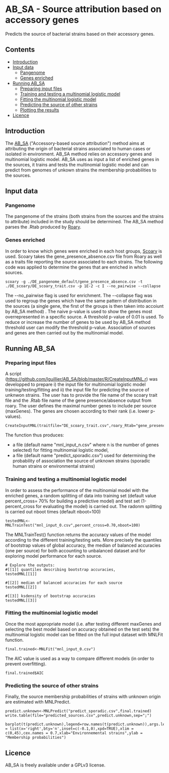 AB_SA - Source attribution based on accessory genes
========
Predicts the source of bacterial strains based on their accessory genes.

## Contents
  * [Introduction](#introduction)
  * [Input data](#input-data)
    * [Pangenome](#pangenome)
    * [Genes enriched](#genes-enriched)
  * [Running AB_SA](#running-ab_sa)
    * [Preparing input files](#preparing-inpu-files)
    * [Training and testing a multinomial logistic model](#training-and-testing)
    * [Fitting the multinomial logistic model](#fitting-MNL)
    * [Predicting the source of other strains](#predict)
    * [Plotting the results](#plotting)
  * [Licence](#licence)
  
## Introduction

The [AB_SA](https://github.com/lguillier/AB_SA) ("Accessory-based source attribution") method aims at attributing the origin of bacterial strains associated to human cases or isolated in environment. 
AB_SA method relies on accessory genes and multinomial logistic model. AB_SA uses as input a list of enriched genes in the sources, it trains and tests the multinomial logistic model and can predict from genomes of unkown strains the membership probabilities to the sources.  


## Input data

### Pangenome
The pangenome of the strains (both strains from the sources and the strains to attribute) included in the study should be determined. The AB_SA method parses the .Rtab produced by [Roary](http://sanger-pathogens.github.io/Roary). 

### Genes enriched
In order to know which genes were enriched in each host groups, [Scoary](https://github.com/AdmiralenOla/Scoary) is used. Scoary takes the gene_presence_absence.csv file from Roary as well as a traits file reporting the source associated to each strains. The following code was applied to determine the genes that are enriched in which sources.

```
scoary -g ./DE_pangenome_default/gene_presence_absence.csv -t ./DE_scoary/DE_scoary_trait.csv -p 1E-2 -c I --no_pairwise --collapse
```

The --no_pairwise flag is used for enrichment. The --collapse flag was used to regroup the genes which have the same pattern of distribution in the sources (a single gene, the first of the groups is then taken into accoiunt by AB_SA method) . The naive p-value is used to show the genes most overrepresented in a specific source. A threshold p-value of 0.01 is used. To reduce or increase the number of genes to be used by AB_SA method threshold user can modify the threshold p-value. Association of sources and genes are then carried out by the multinomial model.

## Running AB_SA

### Preparing input files

A script (https://github.com/lguillier/AB_SA/blob/master/R/CreateInputMNL.r) was developped to prepare i) the input file for multinomial logistic model training/testing/fitting and ii) the input file for predicting the source of unknwon strains. The user has to provide the file name of the scoary trait file and the .Rtab file name of the gene presence/absence output from roary. The user defines the maximal number genes to include per source (maxGenes). The genes are chosen according to their rank (i.e. lower p-values).  

````
CreateInputMNL(traitfile="DE_scoary_trait.csv",roary_Rtab="gene_presence_absence.Rtab",maxGenes=10)
````
The function thus produces:
- a file (default name "mnl_input_n.csv" where n is the number of genes selected) for fitting multinomial logistic model,
- a file (default name "predict_sporadic.csv") used for determining the probability of association  the source of unknown strains (sporadic human strains or environmental strains) 

### Training and testing a multinomial logistic model
 In order to assess the performance of the multinomial model with the enriched genes, a random splitting of data into training set (default value percent_cross= 70% for building a predictive model) and test set (1-percent_cross for evaluating the model) is carried out. The radonm splitting is carried out nboot times (default nboot=100)
 
````
testedMNL<-MNLTrainTest("mnl_input_0.csv",percent_cross=0.70,nboot=100)
````
The MNLTrainTest() function returns the accuracy values of the model according to the different training/testing sets. More precisely the quantiles of bootstrap  values of global accuracy, the median of balanced accuracies (one per source) for both accounting to unbalanced dataset and for exploring model performance for each source. 

````
# Explore the outputs:
#[[1]] quantiles describing bootstrap accuracies, 
testedMNL[[1]]

#[[2]] median of balanced accuracies for each source
testedMNL[[2]]

#[[3]] ksdensity of bootstrap accuracies 
testedMNL[[3]]
````

### Fitting the multinomial logistic model

Once the most appropriate model (i.e. after testing different maxGenes and selecting the best model based on accuracy obtained on the test sets) the multinomial logistic model can be fitted on the full input dataset with MNLFit function.
````
final.trained<-MNLFit("mnl_input_0.csv")
````

The AIC value is used as a way to compare different models (in order to prevent overfitting).

````
final.trained$AIC
````
### Predicting the source of other strains

Finally, the source membership probabilities of strains with unknown origin are estimated with MNLPredict.
````
predict.unknown<-MNLPredict("predict_sporadic.csv",final.trained)
write.table(file="predicted_sources.csv",predict.unknown,sep=";")

barplot(t(predict.unknown),legend=row.names(t(predict.unknown)),args.legend = list(x='right',bty='n',inset=c(-0.1,0),xpd=TRUE),xlim = c(0,45),cex.names = 0.7,xlab="Environnemental strains",ylab = "Membership probabilities")
````


## Licence

AB_SA is freely available under a GPLv3 license.
